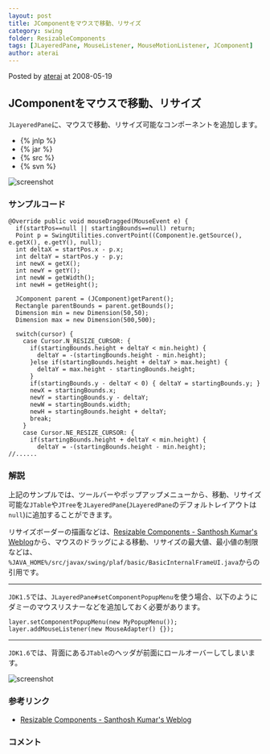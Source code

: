```yaml
---
layout: post
title: JComponentをマウスで移動、リサイズ
category: swing
folder: ResizableComponents
tags: [JLayeredPane, MouseListener, MouseMotionListener, JComponent]
author: aterai
---
```


Posted by [aterai](http://terai.xrea.jp/aterai.html) at 2008-05-19

## JComponentをマウスで移動、リサイズ
`JLayeredPane`に、マウスで移動、リサイズ可能なコンポーネントを追加します。

- {% jnlp %}
- {% jar %}
- {% src %}
- {% svn %}

<!-- dummy comment line for breaking list -->

![screenshot](https://lh4.googleusercontent.com/_9Z4BYR88imo/TQTRw-M85QI/AAAAAAAAAhs/BFyVP2IYoak/s800/ResizableComponents.png)

### サンプルコード
<pre class="prettyprint"><code>@Override public void mouseDragged(MouseEvent e) {
  if(startPos==null || startingBounds==null) return;
  Point p = SwingUtilities.convertPoint((Component)e.getSource(), e.getX(), e.getY(), null);
  int deltaX = startPos.x - p.x;
  int deltaY = startPos.y - p.y;
  int newX = getX();
  int newY = getY();
  int newW = getWidth();
  int newH = getHeight();

  JComponent parent = (JComponent)getParent();
  Rectangle parentBounds = parent.getBounds();
  Dimension min = new Dimension(50,50);
  Dimension max = new Dimension(500,500);

  switch(cursor) {
    case Cursor.N_RESIZE_CURSOR: {
      if(startingBounds.height + deltaY &lt; min.height) {
        deltaY = -(startingBounds.height - min.height);
      }else if(startingBounds.height + deltaY &gt; max.height) {
        deltaY = max.height - startingBounds.height;
      }
      if(startingBounds.y - deltaY &lt; 0) { deltaY = startingBounds.y; }
      newX = startingBounds.x;
      newY = startingBounds.y - deltaY;
      newW = startingBounds.width;
      newH = startingBounds.height + deltaY;
      break;
    }
    case Cursor.NE_RESIZE_CURSOR: {
      if(startingBounds.height + deltaY &lt; min.height) {
        deltaY = -(startingBounds.height - min.height);
//......
</code></pre>

### 解説
上記のサンプルでは、ツールバーやポップアップメニューから、移動、リサイズ可能な`JTable`や`JTree`を`JLayeredPane`(`JLayeredPane`のデフォルトレイアウトは`null`)に追加することができます。

リサイズボーダーの描画などは、[Resizable Components - Santhosh Kumar's Weblog](http://www.jroller.com/santhosh/entry/resizable_components)から、マウスのドラッグによる移動、リサイズの最大値、最小値の制限などは、`%JAVA_HOME%/src/javax/swing/plaf/basic/BasicInternalFrameUI.java`からの引用です。

- - - -
`JDK1.5`では、`JLayeredPane#setComponentPopupMenu`を使う場合、以下のようにダミーのマウスリスナーなどを追加しておく必要があります。

<pre class="prettyprint"><code>layer.setComponentPopupMenu(new MyPopupMenu());
layer.addMouseListener(new MouseAdapter() {});
</code></pre>

- - - -
`JDK1.6`では、背面にある`JTable`のヘッダが前面にロールオーバーしてしまいます。

![screenshot](https://lh4.googleusercontent.com/_9Z4BYR88imo/TQTRzAZnaVI/AAAAAAAAAhw/t9TWz3YYv6U/s800/ResizableComponents1.png)

### 参考リンク
- [Resizable Components - Santhosh Kumar's Weblog](http://www.jroller.com/santhosh/entry/resizable_components)

<!-- dummy comment line for breaking list -->

### コメント
